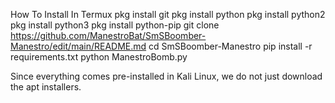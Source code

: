 How To Install In Termux
pkg install git
pkg install python
pkg install python2
pkg install python3
pkg install python-pip
git clone https://github.com/ManestroBat/SmSBoomber-Manestro/edit/main/README.md
cd SmSBoomber-Manestro
pip install -r requirements.txt
python ManestroBomb.py


Since everything comes pre-installed in Kali Linux, we do not just download the apt installers.
